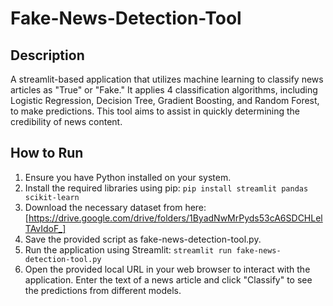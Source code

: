 # Fake-News-Detection-Tool
## Description
A streamlit-based application that utilizes machine learning to classify news articles as "True" or "Fake." It applies 4 classification algorithms, including Logistic Regression, Decision Tree, Gradient Boosting, and Random Forest, to make predictions. This tool aims to assist in quickly determining the credibility of news content.

## How to Run
1. Ensure you have Python installed on your system.
2. Install the required libraries using pip: ``` pip install streamlit pandas scikit-learn ```
3. Download the necessary dataset from here: [https://drive.google.com/drive/folders/1ByadNwMrPyds53cA6SDCHLelTAvIdoF_]
4. Save the provided script as fake-news-detection-tool.py.
5. Run the application using Streamlit: ```streamlit run fake-news-detection-tool.py```
6. Open the provided local URL in your web browser to interact with the application. Enter the text of a news article and click "Classify" to see the predictions from different models.
